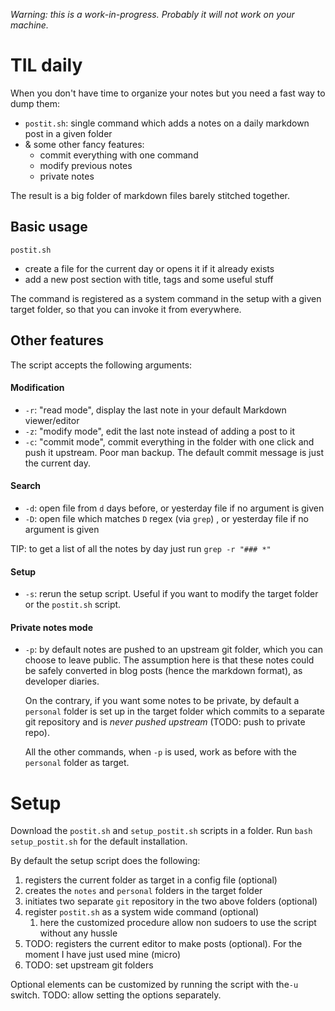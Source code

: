 *Warning: this is a work-in-progress. Probably it will not work on your machine.*

# TIL daily

When you don't have time to organize your notes but you need a fast way to dump them:

- `postit.sh`: single command which adds a notes on a daily markdown post in a given folder 
- & some other fancy features:  
  - commit everything with one command
  - modify previous notes
  - private notes

 The result is a big  folder of markdown files barely stitched together. 



## Basic usage

`postit.sh` 

- create a file for the current day or opens it if it already exists
- add a new post section with title, tags and some useful stuff

The command is registered as a system command in the setup with a given target folder, so that you can invoke it from everywhere.



## Other features

The script accepts the following arguments:

#### Modification 

- `-r`: "read mode", display the last note in your default Markdown viewer/editor
- `-z`: "modify mode", edit the last note instead of adding a post to it
- `-c`: "commit mode", commit everything in the folder with one click and push it upstream. Poor man backup. The default commit message is  just the current day.

#### Search

- `-d`: open file from `d` days before, or yesterday file if no argument is given
- `-D`: open file which matches  `D` regex (via `grep`) , or yesterday file if no argument is given

TIP: to get a list of all the notes by day just run `grep -r "### *"`

#### Setup

- `-s`:  rerun the setup script. Useful if you want to modify the target folder or the `postit.sh` script. 

#### Private notes mode

- `-p`: by default notes are pushed to an upstream git folder, which you can choose to leave public. The assumption here is that these notes could be safely converted in blog posts (hence the markdown format), as developer diaries. 

  On the contrary, if you want some notes to be private, by default a `personal` folder is set up in the target folder which commits to a separate git repository and is *never pushed upstream* (TODO: push to private repo).

  All the other commands, when `-p` is used, work as before with the `personal` folder as target.



# Setup

Download the `postit.sh` and `setup_postit.sh` scripts in a folder. Run `bash setup_postit.sh` for the default installation. 

By default the setup script does the following:

1. registers the current folder as target in a config file (optional)
2. creates the `notes` and `personal` folders in the target folder
3. initiates two separate `git` repository in the two above folders (optional)
4. register `postit.sh` as a system wide command (optional)
   1. here the customized procedure allow non sudoers to use the script without any hussle
5. TODO: registers the current editor to make posts (optional). For the moment I have just used mine (micro)
6. TODO: set upstream git folders

Optional elements can be customized by running the script with the`-u` switch. TODO: allow setting the options separately. 